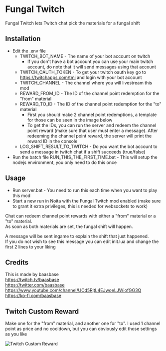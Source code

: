 # Fungal Twitch

Fungal Twitch lets Twitch chat pick the materials for a fungal shift

## Installation

- Edit the .env file
  - TWITCH_BOT_NAME - The name of your bot account on twitch
    - If you don't have a bot account you can use your main twitch account, do note that it will send messages using that account
  - TWITCH_OAUTH_TOKEN - To get your twitch oauth key go to https://twitchapps.com/tmi and login with your bot account
  - TWITCH_CHANNEL - The channel where you will livestream this mod
  - REWARD_FROM_ID - The ID of the channel point redemption for the "from" material
  - REWARD_TO_ID - The ID of the channel point redemption for the "to" material
    - First you should make 2 channel point redemptions, a template for those can be seen in the image below
    - To get the IDs, you can run the server and redeem the channel point reward (make sure that user must enter a message). After redeeming the channel point reward, the server will print the reward ID in the console
  - LOG_SHIFT_RESULT_TO_TWITCH - Do you want the bot account to send a message in twitch chat if a shift succeeds (true/false)
- Run the batch file RUN_THIS_THE_FIRST_TIME.bat - This will setup the nodejs environment, you only need to do this once

## Usage

- Run server.bat - You need to run this each time when you want to play this mod
- Start a new run in Noita with the Fungal Twitch mod enabled (make sure to grant it extra privileges, this is needed for websockets to work)

Chat can redeem channel point rewards with either a "from" material or a "to" material.  
As soon as both materials are set, the fungal shift will happen.

A message will be sent ingame to explain the shift that just happened.  
If you do not wish to see this message you can edit init.lua and change the first 2 lines to your liking

## Credits

This is made by baasbase  
https://twitch.tv/baasbase  
https://twitter.com/baasbase  
https://www.youtube.com/channel/UCd5RjtL4EJwoeLJWiofGG3Q  
https://ko-fi.com/baasbase

## Twitch Custom Reward

Make one for the "from" material, and another one for "to". I used 1 channel point as price and no cooldown, but you can obviously edit those settings as you like

![Twitch Custom Reward](https://i.imgur.com/vXgmVTD.png)
